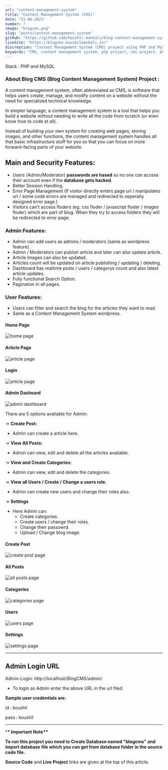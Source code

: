 ```yaml
---
url: "content-management-system"
title: "Content Management System (CMS)"
date: "21-06-2021"
number: 7
image: "blogcms.png"
slug: "posts/content-management-system"
gitHub: "https://github.com/koushil-mankali/blog-content-management-system"
liveSite: "https://blogcms.koushilmankali.in/"
discreption: "Content Management System (CMS) project using PHP and MySQL"
keywords: "CMS, content management system, php project, cms project, php project with source code, koushil, koushil mankali"
---
```


Stack : PHP and MySQL

### About Blog CMS (Blog Content Management System) Project :

A content management system, often abbreviated as CMS, is software that helps users create, manage, and modify content on a website without the need for specialized technical knowledge.

In simpler language, a content management system is a tool that helps you build a website without needing to write all the code from scratch (or even know how to code at all).

Instead of building your own system for creating web pages, storing images, and other functions, the content management system handles all that basic infrastructure stuff for you so that you can focus on more forward-facing parts of your website.

## Main and Security Features:

- Users (Admin/Moderator) **passwords are hased** so no one can access their account even if the **database gets hacked**.
- Better Session Handling.
- Error Page Management (If visitor directly enters page url / manipulates url / some code errors are managed and redirected to seperatly designed error page.)
- Visitors can't access floders (eg. css floder / javascript floder / images floder) which are part of blog. When they try to access folders they will be redirected to error page.

### Admin Features:

- Admin can add users as admins / moderators (same as wordpress feature).
- Admin / Moderators can publish article and later can also update article.
- Article Images can also be updated.
- Articles count will be updated on article publishing / updating / deleting.
- Dashboard has realtime posts / users / categorys count and also latest article updates.
- Fully functional Search Option.
- Pagination in all pages.

### User Features:

- Users can filter and search the blog for the articles they want to read.
- Same as a Content Management System wordpress.

#### Home Page

![home page](/Images/postImages/blogcms/home.png)

#### Article Page

![article page](/Images/postImages/blogcms/article.png)

#### Login

![article page](/Images/postImages/blogcms/login.png)

#### Admin Dashoard

![admin dashboard](/Images/postImages/blogcms/dashboard.png)

There are 5 options avaliable for Admin:

-> **Create Post:**

- Admin can create a article here.

-> **View All Posts:**

- Admin can view, edit and delete all the articles avaliable.

-> **View and Create Categories:**

- Admin can view, edit and delete the categories.

-> **View all Users / Create / Change a users role.**

- Admin can create new users and change their roles also.

-> **Settings**

- Here Admin can:
  - Create categories.
  - Create users / change their roles.
  - Change their passowrd.
  - Upload / Change blog image.

#### Create Post

![create post page](/Images/postImages/blogcms/createpost.png)

#### All Posts

![all posts page](/Images/postImages/blogcms/allposts.png)

#### Categories

![categories page](/Images/postImages/blogcms/category.png)

#### Users

![users page](/Images/postImages/blogcms/users.png)

#### Settings

![settings page](/Images/postImages/blogcms/settings.png)

---

## Admin Login URL

Admin-Login: http://localhost/BlogCMS/admin/

- To login as Admin enter the above URL in the url filed.

**Sample user credentials are:**

id : koushil

pass : koushil

---

\***\* Important Note\*\***

**To run this project you need to Create Database named "blogcms" and import database file which you can get from database folder in the source code file.**

**Source Code** and **Live Project** links are given at the top of this article.

